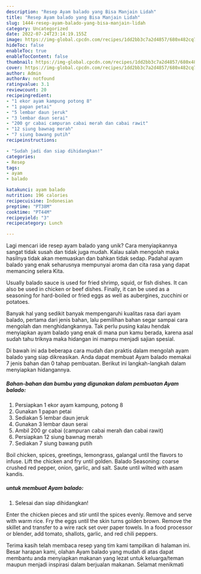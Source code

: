 ```yaml
---
description: "Resep Ayam balado yang Bisa Manjain Lidah"
title: "Resep Ayam balado yang Bisa Manjain Lidah"
slug: 1444-resep-ayam-balado-yang-bisa-manjain-lidah
category: Uncategorized
date: 2022-07-24T23:14:19.155Z
image: https://img-global.cpcdn.com/recipes/1dd2bb3c7a2d4857/680x482cq70/ayam-balado-foto-resep-utama.jpg
hideToc: false
enableToc: true
enableTocContent: false
thumbnail: https://img-global.cpcdn.com/recipes/1dd2bb3c7a2d4857/680x482cq70/ayam-balado-foto-resep-utama.jpg
cover: https://img-global.cpcdn.com/recipes/1dd2bb3c7a2d4857/680x482cq70/ayam-balado-foto-resep-utama.jpg
author: Admin
authorAv: notfound
ratingvalue: 3.1
reviewcount: 20
recipeingredient:
- "1 ekor ayam kampung potong 8"
- "1 papan petai"
- "5 lembar daun jeruk"
- "3 lembar daun serai"
- "200 gr cabai campuran cabai merah dan cabai rawit"
- "12 siung bawnag merah"
- "7 siung bawang putih"
recipeinstructions:

- "Sudah jadi dan siap dihidangkan!"
categories:
- Resep
tags:
- ayam
- balado

katakunci: ayam balado 
nutrition: 196 calories
recipecuisine: Indonesian
preptime: "PT38M"
cooktime: "PT44M"
recipeyield: "3"
recipecategory: Lunch

---
```





Lagi mencari ide resep ayam balado yang unik? Cara menyiapkannya sangat tidak susah dan tidak juga mudah. Kalau salah mengolah maka hasilnya tidak akan memuaskan dan bahkan tidak sedap. Padahal ayam balado yang enak seharusnya mempunyai aroma dan cita rasa yang dapat memancing selera Kita.





Usually balado sauce is used for fried shrimp, squid, or fish dishes. It can also be used in chicken or beef dishes. Finally, it can be used as a seasoning for hard-boiled or fried eggs as well as aubergines, zucchini or potatoes.

Banyak hal yang sedikit banyak mempengaruhi kualitas rasa dari ayam balado, pertama dari jenis bahan, lalu pemilihan bahan segar sampai cara mengolah dan menghidangkannya. Tak perlu pusing kalau hendak menyiapkan ayam balado yang enak di mana pun kamu berada, karena asal sudah tahu triknya maka hidangan ini mampu menjadi sajian spesial.






Di bawah ini ada beberapa cara mudah dan praktis dalam mengolah ayam balado yang siap dikreasikan. Anda dapat membuat Ayam balado memakai 7 jenis bahan dan 0 tahap pembuatan. Berikut ini langkah-langkah dalam menyiapkan hidangannya.

<!--inarticleads1-->

##### Bahan-bahan dan bumbu yang digunakan dalam pembuatan Ayam balado:

1. Persiapkan 1 ekor ayam kampung, potong 8
1. Gunakan 1 papan petai
1. Sediakan 5 lembar daun jeruk
1. Gunakan 3 lembar daun serai
1. Ambil 200 gr cabai (campuran cabai merah dan cabai rawit)
1. Persiapkan 12 siung bawnag merah
1. Sediakan 7 siung bawang putih


Boil chicken, spices, greetings, lemongrass, galangal until the flavors to infuse. Lift the chicken and fry until golden. Balado Seasoning: coarse crushed red pepper, onion, garlic, and salt. Saute until wilted with asam kandis. 

<!--inarticleads2-->

#####  untuk membuat Ayam balado:


1. Selesai dan siap dihidangkan!

Enter the chicken pieces and stir until the spices evenly. Remove and serve with warm rice. Fry the eggs until the skin turns golden brown. Remove the skillet and transfer to a wire rack set over paper towels. In a food processor or blender, add tomato, shallots, garlic, and red chili peppers. 

Terima kasih telah membaca resep yang tim kami tampilkan di halaman ini. Besar harapan kami, olahan Ayam balado yang mudah di atas dapat membantu anda menyiapkan makanan yang lezat untuk keluarga/teman maupun menjadi inspirasi dalam berjualan makanan. Selamat menikmati
